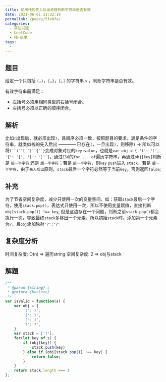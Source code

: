 ```yaml
---
title: 使用栈的先入后出原理判断字符串是否有效
date: 2021-06-01 11:32:19
permalink: /pages/5fe8fa/
categories:
  - 算法试题
  - LeetCode
  - 栈-简单
tags:
  -
---
```


## 题目
给定一个只包括 `(`，`)`，`{`，`}`，`[`，`]` 的字符串 `s` ，判断字符串是否有效。

有效字符串需满足：
+ 左括号必须用相同类型的右括号闭合。
+ 左括号必须以正确的顺序闭合。

## 解析
比如`(`出现后，就必须出现`)`，且顺序必须一致，按照题目的要求，满足条件的字符串，就类似栈的先入后出 ———— 已存在`(`，一旦出现`)`，则移除`(` => 所以可以将`(``)``[``]``{``}`变成对象对应的`key:value`，也就是`var obj = { '(': ')', '{': '}', '[': ']' }`，通过`ES6`的`for ... of`遍历字符串，再通过`obj[key]`判断是 `前一半字符` 还是 `后一半字符`；若是 `前一半字符`，则`key` `push`进入 `stack`，若是 `后一半字符`，由于`先入后出`原则，`stack`最后一个字符必然等于当前`key`，否则返回`false`;

## 补充
为了节省空间复杂度，减少只使用一次的变量空间，如：获取`stack`最后一个字符，使用`stack.pop()`，表达式只使用一次，所以不使用变量赋值，直接判断`obj[stack.pop()] !== key`, 但是这边存在一个问题，判断之前`stack.pop()`都会执行一次，导致最终`stack`多移出一个元素，所以初始`stack`时，添加第一个元素为`?`，且`obj`添加映射`'?':'?'`

## 复杂度分析
时间复杂度: O(n) => 遍历string
空间复杂度: 2 => obj与stack

## 解题
```js
/**
 * @param {string} s
 * @return {boolean}
 */
var isValid = function(s) {
    var obj = {
        '(':')',
        '{':'}',
        '[':']',
        '?':'?',
    }
    var stack = ['?'];
    for(let key of s) {
        if (obj[key]) {
            stack.push(key)
        } else if (obj[stack.pop()] !== key) {
            return false;
        }
    }
    return stack.length === 1
};
```